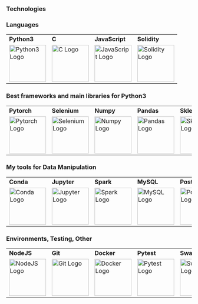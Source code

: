 ### Technologies

<h3>Languages</h3>

<table>
  <tr>
    <td><b>Python3</b></td>
    <td><b>C</b></td>
    <td><b>JavaScript</b></td>
    <td><b>Solidity</b></td>
  </tr>
  <tr>
    <td><img src="PYTHON_IMAGE_URL" alt="Python3 Logo" width="100"/></td>
    <td><img src="C_IMAGE_URL" alt="C Logo" width="100"/></td>
    <td><img src="JAVASCRIPT_IMAGE_URL" alt="JavaScript Logo" width="100"/></td>
    <td><img src="SOLIDITY_IMAGE_URL" alt="Solidity Logo" width="100"/></td>
  </tr>
</table>

<h3>Best frameworks and main libraries for Python3</h3>

<table>
  <tr>
    <td><b>Pytorch</b></td>
    <td><b>Selenium</b></td>
    <td><b>Numpy</b></td>
    <td><b>Pandas</b></td>
    <td><b>Sklearn</b></td>
    <td><b>Matplotlib</b></td>
    <td><b>OpenCV</b></td>
  </tr>
  <tr>
    <td><img src="PYTORCH_IMAGE_URL" alt="Pytorch Logo" width="100"/></td>
    <td><img src="SELENIUM_IMAGE_URL" alt="Selenium Logo" width="100"/></td>
    <td><img src="NUMPY_IMAGE_URL" alt="Numpy Logo" width="100"/></td>
    <td><img src="PANDAS_IMAGE_URL" alt="Pandas Logo" width="100"/></td>
    <td><img src="SKLEARN_IMAGE_URL" alt="Sklearn Logo" width="100"/></td>
    <td><img src="MATPLOTLIB_IMAGE_URL" alt="Matplotlib Logo" width="100"/></td>
    <td><img src="OPENCV_IMAGE_URL" alt="OpenCV Logo" width="100"/></td>
  </tr>
</table>

<h3>My tools for Data Manipulation</h3>

<table>
  <tr>
    <td><b>Conda</b></td>
    <td><b>Jupyter</b></td>
    <td><b>Spark</b></td>
    <td><b>MySQL</b></td>
    <td><b>Postgres</b></td>
    <td><b>SQLite</b></td>
  </tr>
  <tr>
    <td><img src="CONDA_IMAGE_URL" alt="Conda Logo" width="100"/></td>
    <td><img src="JUPYTER_IMAGE_URL" alt="Jupyter Logo" width="100"/></td>
    <td><img src="SPARK_IMAGE_URL" alt="Spark Logo" width="100"/></td>
    <td><img src="MYSQL_IMAGE_URL" alt="MySQL Logo" width="100"/></td>
    <td><img src="POSTGRES_IMAGE_URL" alt="Postgres Logo" width="100"/></td>
    <td><img src="SQLITE_IMAGE_URL" alt="SQLite Logo" width="100"/></td>
  </tr>
</table>

<h3>Environments, Testing, Other</h3>

<table>
  <tr>
    <td><b>NodeJS</b></td>
    <td><b>Git</b></td>
    <td><b>Docker</b></td>
    <td><b>Pytest</b></td>
    <td><b>Swagger</b></td>
    <td><b>Postman</b></td>
  </tr>
  <tr>
    <td><img src="NODEJS_IMAGE_URL" alt="NodeJS Logo" width="100"/></td>
    <td><img src="GIT_IMAGE_URL" alt="Git Logo" width="100"/></td>
    <td><img src="DOCKER_IMAGE_URL" alt="Docker Logo" width="100"/></td>
    <td><img src="PYTEST_IMAGE_URL" alt="Pytest Logo" width="100"/></td>
    <td><img src="SWAGGER_IMAGE_URL" alt="Swagger Logo" width="100"/></td>
    <td><img src="POSTMAN_IMAGE_URL" alt="Postman Logo" width="100"/></td>
  </tr>
</table>

